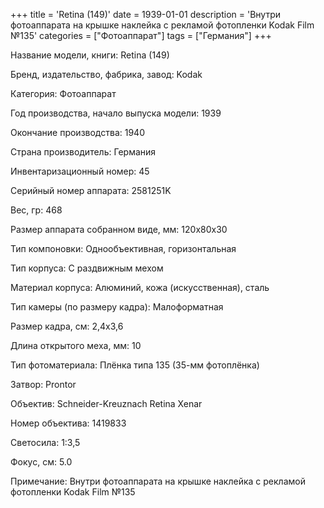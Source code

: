 +++
title = 'Retina (149)'
date = 1939-01-01
description = 'Внутри фотоаппарата на крышке наклейка с рекламой фотопленки Kodak Film №135'
categories = ["Фотоаппарат"]
tags = ["Германия"]
+++

Название модели, книги: Retina (149)

Бренд, издательство, фабрика, завод: Kodak

Категория: Фотоаппарат

Год производства, начало выпуска модели: 1939

Окончание производства: 1940

Страна производитель: Германия

Инвентаризационный номер: 45

Серийный номер аппарата: 2581251K

Вес, гр: 468

Размер аппарата  собранном виде, мм: 120x80x30

Тип компоновки: Однообъективная, горизонтальная

Тип корпуса: С раздвижным мехом

Материал корпуса: Алюминий, кожа (искусственная), сталь

Тип камеры (по размеру кадра): Малоформатная

Размер кадра, см: 2,4x3,6

Длина открытого меха, мм: 10

Тип фотоматериала: Плёнка типа 135 (35-мм фотоплёнка)

Затвор: Prontor

Объектив: Schneider-Kreuznach Retina Xenar

Номер объектива: 1419833

Светосила: 1:3,5

Фокус, см: 5.0

Примечание: Внутри фотоаппарата на крышке наклейка с рекламой фотопленки Kodak Film №135

